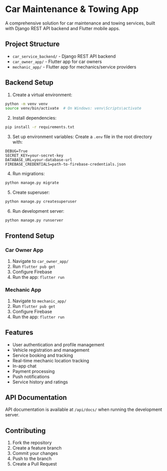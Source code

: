 # Car Maintenance & Towing App

A comprehensive solution for car maintenance and towing services, built with Django REST API backend and Flutter mobile apps.

## Project Structure

- `car_service_backend/` - Django REST API backend
- `car_owner_app/` - Flutter app for car owners
- `mechanic_app/` - Flutter app for mechanics/service providers

## Backend Setup

1. Create a virtual environment:
```bash
python -m venv venv
source venv/bin/activate  # On Windows: venv\Scripts\activate
```

2. Install dependencies:
```bash
pip install -r requirements.txt
```

3. Set up environment variables:
Create a `.env` file in the root directory with:
```
DEBUG=True
SECRET_KEY=your-secret-key
DATABASE_URL=your-database-url
FIREBASE_CREDENTIALS=path-to-firebase-credentials.json
```

4. Run migrations:
```bash
python manage.py migrate
```

5. Create superuser:
```bash
python manage.py createsuperuser
```

6. Run development server:
```bash
python manage.py runserver
```

## Frontend Setup

### Car Owner App
1. Navigate to `car_owner_app/`
2. Run `flutter pub get`
3. Configure Firebase
4. Run the app: `flutter run`

### Mechanic App
1. Navigate to `mechanic_app/`
2. Run `flutter pub get`
3. Configure Firebase
4. Run the app: `flutter run`

## Features

- User authentication and profile management
- Vehicle registration and management
- Service booking and tracking
- Real-time mechanic location tracking
- In-app chat
- Payment processing
- Push notifications
- Service history and ratings

## API Documentation

API documentation is available at `/api/docs/` when running the development server.

## Contributing

1. Fork the repository
2. Create a feature branch
3. Commit your changes
4. Push to the branch
5. Create a Pull Request 